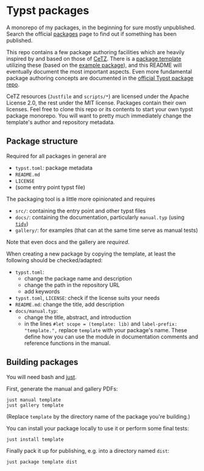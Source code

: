 # Typst packages

A monorepo of my packages, in the beginning for sure mostly unpublished. Search the official [packages](https://typst.app/docs/packages/) page to find out if something has been published.

This repo contains a few package authoring facilities which are heavily inspired by and based on those of [CeTZ](https://github.com/johannes-wolf/cetz). There is a [package template](./template) utilizing these (based on the [example package](https://github.com/typst/packages/tree/main/packages/preview/example)), and this README will eventually document the most important aspects. Even more fundamental package authoring concepts are documented in the [official Typst package repo](https://github.com/typst/packages).

CeTZ resources (`Justfile` and `scripts/*`) are licensed under the Apache License 2.0, the rest under the MIT license. Packages contain their own licenses. Feel free to clone this repo or its contents to start your own typst package monorepo. You will want to pretty much immediately change the template's author and repository metadata.

## Package structure

Required for all packages in general are

- `typst.toml`: package metadata
- `README.md`
- `LICENSE`
- (some entry point typst file)

The packaging tool is a little more opinionated and requires

- `src/`: containing the entry point and other typst files
- `docs/`: containing the documentation, particularly `manual.typ` (using [`tidy`](https://github.com/Mc-Zen/tidy))
- `gallery/`: for examples (that can at the same time serve as manual tests)

Note that even docs and the gallery are _required_.

When creating a new package by copying the template, at least the following should be checked/adapted:

- `typst.toml`:
	- change the package name and description
	- change the path in the repository URL
	- add keywords
- `typst.toml`, `LICENSE`: check if the license suits your needs
- `README.md`: change the title, add description
- `docs/manual.typ`:
	- change the title, abstract, and introduction
	- in the lines `#let scope = (template: lib)` and `label-prefix: "template.",` replace `template` with your package's name. These define how you can use the module in documentation comments and reference functions in the manual.

## Building packages

You will need bash and [just](https://just.systems/man/en/).

First, generate the manual and gallery PDFs:

```
just manual template
just gallery template
```

(Replace `template` by the directory name of the package you're building.)

You can install your package locally to use it or perform some final tests:

```
just install template
```

Finally pack it up for publishing, e.g. into a directory named `dist`:

```
just package template dist
```
